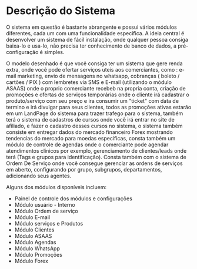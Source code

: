 # Descrição do Sistema

O sistema em questão é bastante abrangente e possui vários módulos diferentes, cada um com uma funcionalidade específica. A ideia central é desenvolver um sistema de fácil instalação, onde qualquer pessoa consiga baixa-lo e usa-lo, não precisa ter conhecimento de banco de dados, a pré-configuração é simples.

O modelo desenhado é que você consiga ter um sistema que gere renda extra, onde você pode ofertar serviços uteis aos comerciantes, como : e-mail marketing, envio de mensagens no whatsapp, cobranças ( boleto / cartões / PIX ) com lembretes via SMS e E-mail (utilizando o módulo ASAAS) onde o proprio comerciante recebeb na propria conta, criação de promoções e ofertas de serviços temporárias onde o cliente irá cadastrar o produto/serviço com seu preço e ira consumir um "ticket" com data de termino e irá divulgar para seus clientes, todos as promoções ativas estarão em um LandPage do sistema para trazer trafego para o sistema, também terá o sistema de cadastros de cursos onde você irá entrar no site de afiliado, e fazer o cadastro desses cursos no sistema, o sistema também consiste em entregar dados do mercado financeiro Forex mostrando tendencias do mercado para moedas especificas, consta também um módulo de controle de agendas onde o comerciante pode agendar atendimentos clinicos por exemplo, gerenciamento de clientes/leads onde terá (Tags e grupos para identificação). Consta também com o sistema de Ordem De Serviço onde você consegue gerenciar as ordens de serviços em aberto, configurando por grupo, subgrupos, departamentos, adicionando seus agentes.

Alguns dos módulos disponíveis incluem:
- Painel de controle dos módulos e configurações
- Módulo usuário - Interno 
- Módulo Ordem de serviço 
- Módulo E-mail
- Módulo serviços e Produtos
- Módulo Clientes 
- Módulo ASAAS
- Módulo Agendas
- Módulo WhatsApp
- Módulo Promoções
- Módulo Forex
